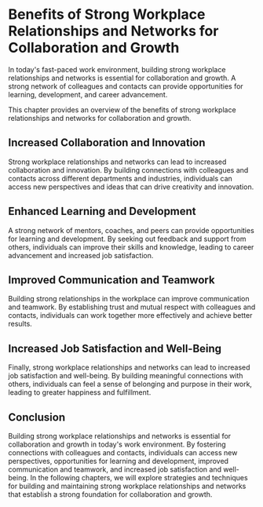 Benefits of Strong Workplace Relationships and Networks for Collaboration and Growth
=============================================================================================================

In today's fast-paced work environment, building strong workplace relationships and networks is essential for collaboration and growth. A strong network of colleagues and contacts can provide opportunities for learning, development, and career advancement.

This chapter provides an overview of the benefits of strong workplace relationships and networks for collaboration and growth.

Increased Collaboration and Innovation
--------------------------------------

Strong workplace relationships and networks can lead to increased collaboration and innovation. By building connections with colleagues and contacts across different departments and industries, individuals can access new perspectives and ideas that can drive creativity and innovation.

Enhanced Learning and Development
---------------------------------

A strong network of mentors, coaches, and peers can provide opportunities for learning and development. By seeking out feedback and support from others, individuals can improve their skills and knowledge, leading to career advancement and increased job satisfaction.

Improved Communication and Teamwork
-----------------------------------

Building strong relationships in the workplace can improve communication and teamwork. By establishing trust and mutual respect with colleagues and contacts, individuals can work together more effectively and achieve better results.

Increased Job Satisfaction and Well-Being
-----------------------------------------

Finally, strong workplace relationships and networks can lead to increased job satisfaction and well-being. By building meaningful connections with others, individuals can feel a sense of belonging and purpose in their work, leading to greater happiness and fulfillment.

Conclusion
----------

Building strong workplace relationships and networks is essential for collaboration and growth in today's work environment. By fostering connections with colleagues and contacts, individuals can access new perspectives, opportunities for learning and development, improved communication and teamwork, and increased job satisfaction and well-being. In the following chapters, we will explore strategies and techniques for building and maintaining strong workplace relationships and networks that establish a strong foundation for collaboration and growth.
